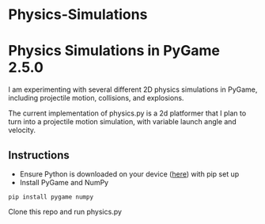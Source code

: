 ﻿# Physics-Simulations
# Physics Simulations in PyGame 2.5.0
I am experimenting with several different 2D physics simulations in PyGame, including projectile motion, collisions, and explosions.

The current implementation of physics.py is a 2d platformer that I plan to turn into a projectile motion simulation, with variable launch angle and velocity. 

## Instructions
- Ensure Python is downloaded on your device ([here](https://www.python.org/downloads/)) with pip set up
- Install PyGame and NumPy
```
pip install pygame numpy
```

Clone this repo and run physics.py

